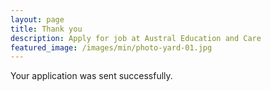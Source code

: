 ```yaml
---
layout: page
title: Thank you
description: Apply for job at Austral Education and Care
featured_image: /images/min/photo-yard-01.jpg
---
```

Your application was sent successfully.
